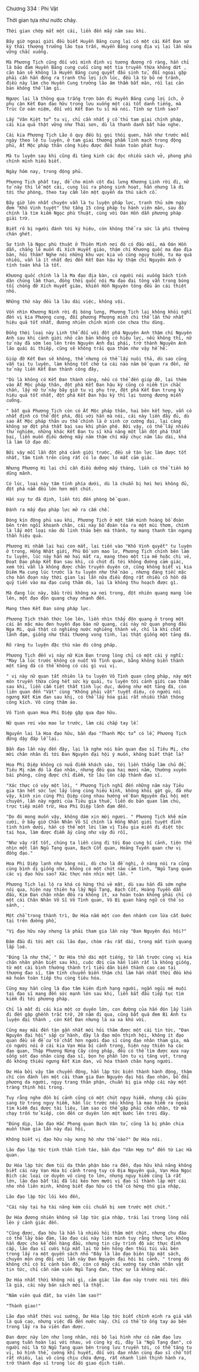 




Chương 334 : Phi Vật


Thời gian tựa như nước chảy.

	Thời gian chớp mắt một cái, liền đến mấy năm sau khi.

	Bây giờ ngoại giới đều biết Huyền Băng cung lại có một cái Kết Đan sơ kỳ thái thượng trưởng lão tọa trấn, Huyền Băng cung địa vị lại lần nữa vững chắc xuống.

	Mà Phương Tịch cũng đối với mình định vị tương đương rõ ràng, hắn chỉ là bảo đảm Huyền Băng cung cuối cùng một tia truyền thừa không dứt , căn bản sẽ không là Huyền Băng cung quyết đấu sinh tử, đối ngoại gặp phải cần hắn đứng ra tranh thủ lợi ích lúc, đều là từ bỏ né tránh, điều này làm cho Huyền Cung trưởng lão âm thầm bất mãn, rồi lại căn bản không thể làm gì.

	Ngược lại là thông qua trắng trợn bán đi Huyền Băng cung lợi ích, ở phụ cận Kết Đan đạo hữu trong lưu xuống một cái tốt danh tiếng, mà Trúc Cơ oán niệm, đối với Kết Đan tu sĩ mà nói. Tính sự tình sao?

	Lấy "Vân Kiệt tử" tu vị, chỉ cần nhất ý cố thủ tam giai chính pháp, cái kia quả thật vững như Thái sơn, dù là thanh danh bất hảo nghe.

	Cái kia Phương Tịch Lão ô quy đều bị gọi thói quen, hắn như trước mỗi ngày theo lệ tu luyện, ở tam giai thượng phẩm linh mạch trong động phủ, Ất Mộc pháp thân công hiệu được đến hoàn toàn phát huy.

	Mà tu luyện sau khi cũng đi tàng kinh các đọc nhiều sách vở, phong phú chính mình hiểu biết.

	Ngày hôm nay, trong động phủ.

	Phương Tịch phất tay, để cho mình cột đai lưng Khương Linh rời đi, nữ tử này thi lễ một cái, cung lùi ra phòng sinh hoạt, hắn nhưng là đi tới thư phòng, theo tay cầm lên một quyển da thú sách cổ.

	Bây giờ lớn nhất chuyện vẫn là tu luyện pháp lực, tranh thủ sớm ngày đem "Khô Vinh tuyệt" thứ tầng 15 công pháp tu hành viên mãn, sau đó chính là tìm kiếm Ngọc phù thuật, cùng với Oán Hồn dẫn phương pháp giải trừ.

	Biết rõ bị người đánh tới ký hiệu, còn không thể ra sức là phi thường chán ghét.

	Sự tình là Ngọc phù thuật ở Thiên Minh nơi đó có đầu mối, mà Oán Hồn dẫn, chẳng lẽ muốn đi Xích Huyết giáo, thậm chí Khương quốc ma đạo địa bàn, hỏi thăm? Nghe nói những khu vực kia vô cùng nguy hiểm, tu ma quá nhiều, vẫn là ít nhất đợi đến Kết Đan hậu kỳ thậm chí Nguyên Anh ở tính toán khá là tốt.

	Khương quốc chính là là Ma đạo địa bàn, có người nói xuống bách tính dân chúng lầm than, đồng thời quốc nội Ma đạo đại tông vẫn trong bóng tối chống đỡ Xích Huyết giáo, khiến Hỗn Nguyên tông đều ăn cái thiệt nhỏ.

	Những thứ này đều là lâu dài việc, không vội.

	Vốn nhìn Khương Ninh rời đi bóng lưng, Phương Tịch lại không khỏi nghĩ đến vị kia Phượng cung, đối phương Phượng minh chi thể lần thứ nhất hiệu quả tốt nhất, đương nhiên chính mình còn chưa thu dùng.

	Đồng thời loại này Linh thể đối với đột phá Nguyên Anh thậm chí Nguyên Anh sau khi cảnh giới nhỏ căn bản không có hiệu lực, nếu không thì, nữ tử này đã sớm leo lên trên Nguyên Anh đại phái, trở thành Nguyên Anh lão quái ái thiếp, cũng sẽ không trải qua thảm như vậy hề hề.

	Giúp đỡ Kết Đan sẽ không, thế nhưng có thể lấy nuôi thả, dù sao cũng vẫn tại tu luyện, làm không tốt chờ ta cái nào năm bế quan ra đến, nữ tử này liền Kết Đan thành công đây,

	"Dù là không có Kết Đan thành công, nếu có thể đến giúp đỡ, lại thêm vào Ất Mộc pháp thân, đột phá Kết Đan hậu kỳ cũng có niềm tin chắc chắn, lấy nữ tử này bây giờ tu vị phụ trợ, đột phá Kết Đan trung kỳ hiệu quả tốt nhất, đột phá Kết Đan hậu kỳ thì lại tương đương miễn cưỡng.

	" bất quá Phương Tịch còn có Ất Mộc pháp thân, hai bên kết hợp, vẫn có nhất định có thể đột phá, đối với hắn mà nói, cái này liền đầy đủ, dù sao Ất Mộc pháp thân ưu thế chính là ở sinh cơ cường đại, lại càng không sợ đột phá thất bại sau khi phản phệ. Bởi vậy, có thể lấy nhiều thử nghiệm, những khác Kết Đan tu sĩ khả năng một lần đột phá thất bại, liền muốn điều dưỡng mấy năm thậm chí mấy chục năm lâu dài, khá là làm lỡ đạo đồ.

	Bởi vậy mỗi lần đột phá cảnh giới trước, đều sẽ tận lực làm được tốt nhất, tâm tính trên cũng rất có lo được lo mất cảm giác.

	Nhưng Phương Hi lại chỉ cần điều dưỡng mấy tháng, liền có thể tiến bộ dũng mãnh.

	Có lúc, loại này tâm tính phía dưới, dù là chuẩn bị hơi hơi không đủ, đột phá nắm đều lớn hơn một chút.

	Hắn suy tư đã định, liền tới đến phòng bế quan.

	Đánh ra mấy đạo pháp lực mở ra cấm chế.

	Đóng kín động phủ sau khi, Phương Tịch ở một tấm minh hoàng bồ đoàn bên trên ngồi khoanh chân, cái này bồ đoàn tỏa ra một mùi thơm, chính là lấy một loại nào đó linh thảo bện mà thành, tự mang thanh tân ngưng thần hiệu quả.

	Phương Hi nhắm lại hai con mắt, lại tiến vào "Khô Vinh quyết" tu luyện ở trong, Hồng Nhật giới, Phù Đồ sơn mao lư, Phương Tịch chính bên làm tu luyện, lúc này hắn mở hai mắt ra, mang theo một tia mê hoặc chi vẻ, Đoạt Đạo pháp Kết Đan sau khi, có chút đi tới không đường cảm giác, xem tới vẫn là không được chân truyền duyên cớ, cũng không biết vị kia Diêm Ma cung lúc trước là tu luyện như thế nào , nhưng đáng tiếc mặc cho hắn đoạn này thời gian lại lần nữa điều động rất nhiều cô hồn dã quỷ tiến vào ma đạo cung thăm dò, lại là không thu hoạch được gì.

	Mà đang lúc này, bầu trời không xa nơi trong, đột nhiên quang mang lóe lên, một đạo độn quang chạy nhanh đến.

	Mang theo Kết Đan sóng pháp lực.

	Phương Tịch thần thức lóe lên, liền nhìn thấy độn quang ở trong một cái ăn mặc màu đen huyền đạo bào nữ quang, cái này nữ quan phong đầu Nga Mi, quả thật có nghiêng nước nghiêng thành vẻ, chỉ là khí chất lãnh đạm, giống như thái thượng vong tình, lại thật giống một tảng đá.

	Rõ ràng tu luyện đặc thù nào đó công pháp.

	Phương Tịch đến vị này nữ Kim Đan trong lòng chỉ có một cái ý nghĩ: "May là lúc trước không có nuốt Vô Tình quan, bằng không biến thành một tảng đá có thể không có cái gì vui vị.

	" vị này nữ quan tất nhiên là tu luyện Vô Tình quan công pháp, này một môn truyền thừa cũng hết sức kỳ quái, tu luyện tới cảnh giới cao thâm sau khi, liền cấm tiệt thất tình lục dục, dường như một tảng đá, còn liên quan đến "Vật" cùng "Không phải vật" tuyệt diệu, có người nói ngưng Kết Kim đan sau khi, có thể lấy hóa giải rất nhiều thần thông công kích. Vô cùng thâm ảo.

	Vô Tình quan Hoa Phi Diệp gặp qua đạo hữu.

	Nữ quan rơi vào mao lư trước, làm cái chắp tay lễ.

	Nguyên lai là Hoa đạo hữu, bần đạo "Thanh Mộc tử" có lễ, Phương Tịch đứng dậy đáp lễ lại.

	Bần đạo lần này đến đây, lại là nghe nói bản quan đạo sĩ Tiêu Mị, cho mời chân nhân đi tới Đan Nguyên đại hội ý muốn, không biết thật là?

	Hoa Phi Diệp không có nửa điểm khách sáo, tới liền thẳng làm chủ đề, Tiêu Mị năm đó là đạo nhân, nhưng đều qua hai mươi năm, thường xuyên bái phỏng, cũng được chỉ điểm, từ lâu lên cấp thành đạo sĩ.

	"Xác thực có vậy một lời, " Phương Tịch nghĩ đến những năm này Tiêu gia tận hết sức lực lấy lòng cùng hiếu kính, không khỏi gật gù, đã như vậy, kính xin cùng Phi Diệp cùng nhau hướng về Đan Nguyên đại hội một chuyến, lần này người của Tiêu gia thuế, liền do bản quan làm chủ, trực tiếp miễn trừ, Hoa Phi Diệp lãnh đạm đến.

	"Do đó mong muốn vậy, không dám xin mời ngươi. " Phương Tịch khẽ mỉm cười, ở bây giờ Chân Nhân Võ Sĩ chính là Hồng Nhật giới tuyệt đỉnh tình hình dưới, hắn có thể một lời làm vì Tiêu gia miễn đi diệt tộc tai họa, làm được điểm ấy cũng như vậy đủ rồi,

	"Như vậy rất tốt, chúng ta liền cùng đi tới Đạo cung bí cảnh, tiện thể nhìn một lần Ngũ Tạng quan, Bạch Cốt quan, Hoàng Tuyền quan chư vị đồng đạo."

	Hoa Phi Diệp lạnh như băng nói, dù cho là đề nghị, ở nàng nói ra cũng cùng bình dị giống như, không có một chút nào cảm tình, "Ngũ Tạng quan các vị đạo hữu sao? Xác thực nên nhìn một lần. "

	Phương Tịch lại lộ ra khá có hứng thú vẻ mặt, dù sau hắn đã sớm nghe nói qua, hiện nay thiên hạ lấy Ngũ Tạng, Bạch Cốt, Hoàng Tuyền dẫn đầu, Kim Đan chân nhân đều ra không ít, xa hoàn toàn không phải chỉ có một cái Chân Nhân Võ Sĩ Vô Tình quan, Vô Bì quan hàng ngũ có thể so sánh, .

	Một chỗ trong thành trì, Dư Hóa nắm một con đen nhánh con lừa cất bước tại trên đường phố,

	"Vị đạo hữu này nhưng là phải tham gia lần này "Đan Nguyên đại hội?"

	Đâm đầu đi tới một cái lão đạo, chòm râu rất dài, trong mắt tinh quang lấp loé.

	"Đúng là như thế, " Dư Hóa thở dài một tiếng, từ lần trước cùng vị kia chân nhân phân biệt sau khi, cuộc đời của hắn liền rất là không giống, từ một cái bình thường thành trì tiểu dân biến thành cao cao tại thượng đạo sĩ, tâm tính chuyển biến thậm chí làm hắn nhất thời đều khó mà hoàn toàn tiếp thu cùng tiêu hóa.

	Cũng may hắn cũng là đạo tâm kiên định hạng người, ngắn ngủi mê muội tại đạo sĩ mang đến sức mạnh lớn sau khi, liền bắt đầu tiếp tục tìm kiếm đi tới phương pháp.

	Chỉ là mất đi cái kia một cơ duyên lớn, con đường của hắn đón lấy liền đi đến gập ghềnh trắc trở, 20 năm đi qua, cũng bất quá đem Bì Ảnh tu luyện đại thành , còn Kết Đan nhưng là xa xa khó vời.

	Cũng may mãi đến tận gần nhất mới hỏi thăm được một cái tin tức, "Đan Nguyên đại hội" sắp cử hành, đây là đạo môn thịnh hội, không ít đạo quan đều sẽ đề cử tố chất hơn người đạo sĩ cùng đạo nhân tham gia, mà có người nói ở cái kia Vạn Hóa bí cảnh trong, hiện nay thiên hạ các đạo quan, Thập Phương Rừng Cây công pháp, đều có thể tìm được xưa nay sống sót đạo nhân cùng đạo sĩ, bọn họ phần lớn tu vị tăng vọt, trong đó không thiếu ngưng Kết Kim đan, vũ hóa thành chân hạng người.

	Dư Hóa bởi vậy tâm chuyển động, hắn lập tức biến thành hành động, thậm chí còn đánh lén một cái tham gia Đan Nguyên đại hội đạo nhân, bổ đối phương da người, ngụy trang thân phận, chuẩn bị gia nhập cái này một tràng thịnh hội trong.

	Tuy rằng nghe đồn bí cảnh cũng có một chút nguy hiểm, nhưng cầu giàu sang từ trong nguy hiểm, hắn lúc trước nếu không là mạo hiểm ra ngoài tìm kiếm đại dược tài liệu, làm sao có thể gặp phải chân nhân, từ mà chạy trốn tử kiếp, còn đến cơ duyên lớn một bước lên trời đây.

	"Đúng dịp, lão đạo Hắc Phong quan Bạch Vân tử, cũng là bị phân chia muốn tham gia lần này đại hội,

	Không biết vị đạo hữu này xưng hô như thế nào?" Dư Hóa nói.

	Lão đạo lập tức tinh thần tỉnh táo, bần đạo "Vân Hợp tử" đến từ Lạc Hà quan.

	Dư Hóa lập tức đem túi da thân phận báo ra đến, đạo hữu khả năng không biết cái này Vạn Hóa bí cảnh trong tuy có Địa Nguyên quả, Vạn Hóa Ngọc Bích các loại cơ duyên vô cùng to lớn, nhưng nguy hiểm cũng là rất lớn, lão đạo bất tài đã lôi kéo hơn mười vị đạo sĩ thành lập một cái nho nhỏ liên minh, không biết đạo hữu có thể có hứng thú gia nhập,

	Lão đạo lập tức lôi kéo đến,

	"Cái này tại hạ tài năng kém cỏi chuẩn bị xem trước một chút."

	Dư Hóa đương nhiên không sẽ lập tức gia nhập, trái lại trong lòng nổi lên ý cảnh giác đến.

	"Cũng được, đạo hữu là hẳn là nhiều hỏi thăm một chút, nhưng chu đáo có thể lấy bảo đảm, lão đạo cái này liên minh tuy rằng thực lực không hẳn được cho kể đến hàng đầu, nhưng tin cậy trình độ xác thực đỉnh cấp, lão đạo sĩ cười híp mắt lại từ bên hông đen thùi túi vải bên trong lấy ra một quyển sách nhỏ "Đây là lão đạo biên tập mật sách, chuyên môn ứng đối với lần này Đan Nguyên đại hội bí cảnh, " trong đó không chỉ có bí cảnh bản đồ, còn có mấy cái vướng tay chân nhân vật tin tức, chỉ cần năm viên Ngũ Tạng đan, thực sự là không mắc.

	Dư Hóa nhất thời không nói gì, cảm giác lão đạo này trước nói tới đều là giả, cái này bán sách mới là thật.

	"Năm viên quá đắt, ba viên làm sao?"

	"Thành giao!"

	Lão đạo nhất thời vui sướng, Dư Hóa lập tức biết chính mình ra giá vẫn là quá cao, nhưng việc đã đến nước này. Chỉ có thể từ ống tay áo bên trong lấy ra ba viên đan dược.

	Đan dược này lớn như long nhãn, nội bộ lại hình như có năm đạo lưu quang tuần hoàn lại với nhau, vô cùng kỳ dị, đây là "Ngũ Tạng đan", có người nói là từ Ngũ Tạng quan bên trong lưu truyền tới, có thể tăng tu vị, bù hình thể, cường khí huyết, đối với đạo nhân cùng đạo sĩ chỗ tốt rất nhiều, lại vô cùng chịu chứa đựng, rất nhanh liền thịnh hành ra, trở thành đạo sĩ trong lúc đó giao dịch tiền.




